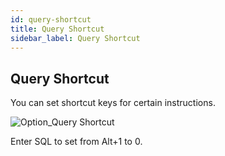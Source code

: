 ```yaml
---
id: query-shortcut
title: Query Shortcut
sidebar_label: Query Shortcut
---
```


## Query Shortcut

You can set shortcut keys for certain instructions.

![Option_Query Shortcut](https://s3.ap-northeast-2.amazonaws.com/sqlgate-manual-content/309DA62AFDA3D923508E731B834014DB.jpg)

Enter SQL to set from Alt+1 to 0.